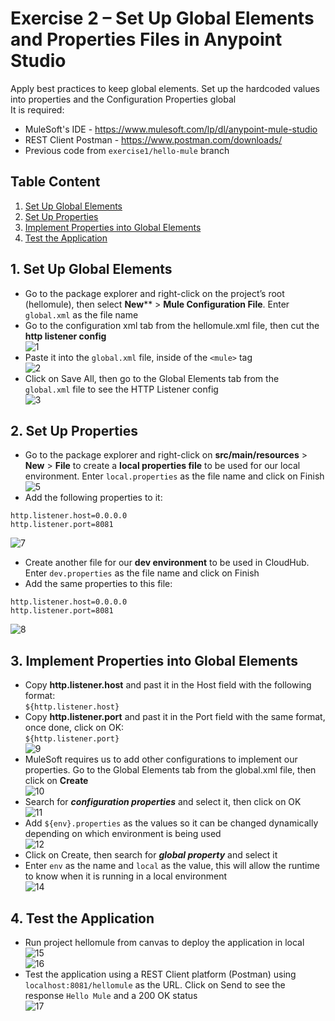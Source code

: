 # Exercise 2 – Set Up Global Elements and Properties Files in Anypoint Studio 
Apply best practices to keep global elements. Set up the hardcoded values into properties and the Configuration Properties global  
It is required:  
* MuleSoft's IDE - https://www.mulesoft.com/lp/dl/anypoint-mule-studio  
* REST Client Postman - https://www.postman.com/downloads/  
* Previous code from `exercise1/hello-mule` branch

## Table Content 
1. [Set Up Global Elements](#1-Set-Up-Global-Elements)
2. [Set Up Properties](#2-Set-Up-Properties)
3. [Implement Properties into Global Elements](#3-Implement-Properties-into-Global-Elements)
4. [Test the Application](#4-Test-the-Application)

## 1. Set Up Global Elements
*	Go to the package explorer and right-click on the project’s root (hellomule), then select **New**** > **Mule Configuration File**. Enter `global.xml` as the file name  
*	Go to the configuration xml tab from the hellomule.xml file, then cut the **http listener config**  
![1](https://github.com/abraham-espinosa/mulesoft-trainee-exercise/assets/60346436/a0fbac21-8faf-4935-b936-a29b43a76802)  
* Paste it into the `global.xml` file, inside of the `<mule>` tag  
![2](https://github.com/abraham-espinosa/mulesoft-trainee-exercise/assets/60346436/240170dd-fa48-4e84-9d6e-d705235f4dd0)  
*	Click on Save All, then go to the Global Elements tab from the `global.xml` file to see the HTTP Listener config  
![3](https://github.com/abraham-espinosa/mulesoft-trainee-exercise/assets/60346436/ecae5148-b9d0-4b1b-87f9-ffcbf121045b)  

## 2. Set Up Properties 
*	Go to the package explorer and right-click on **src/main/resources** > **New** > **File** to create a **local properties file** to be used for our local environment. Enter `local.properties` as the file name and click on Finish  
![5](https://github.com/abraham-espinosa/mulesoft-trainee-exercise/assets/60346436/7da27564-24ae-4cbc-b22d-558c35a387a6)  
*	Add the following properties to it:  
```
http.listener.host=0.0.0.0
http.listener.port=8081
```  
![7](https://github.com/abraham-espinosa/mulesoft-trainee-exercise/assets/60346436/60adbad6-a791-4888-a938-4e657ad1cca9)  
*	Create another file for our **dev environment** to be used in CloudHub. Enter `dev.properties` as the file name and click on Finish  
*	Add the same properties to this file:  
```
http.listener.host=0.0.0.0
http.listener.port=8081
```  
![8](https://github.com/abraham-espinosa/mulesoft-trainee-exercise/assets/60346436/9bb69fc1-8a5a-48c1-a214-ca536b707d1c)  


## 3. Implement Properties into Global Elements
*	Copy **http.listener.host** and past it in the Host field with the following format:  
`${http.listener.host}`  
*	Copy **http.listener.port** and past it in the Port field with the same format, once done, click on OK:  
`${http.listener.port}`  
![9](https://github.com/abraham-espinosa/mulesoft-trainee-exercise/assets/60346436/c645fb13-07ba-43fd-ab6b-2dda5e0623d8)  
*	MuleSoft requires us to add other configurations to implement our properties. Go to the Global Elements tab from the global.xml file, then click on **Create**  
![10](https://github.com/abraham-espinosa/mulesoft-trainee-exercise/assets/60346436/d7737f4b-5720-4356-876d-720c5a0a86f9)  
*	Search for ***configuration properties*** and select it, then click on OK  
![11](https://github.com/abraham-espinosa/mulesoft-trainee-exercise/assets/60346436/91f2618e-0b4b-4c90-8373-2e42f1130890)  
*	Add `${env}.properties` as the values so it can be changed dynamically depending on which environment is being used  
![12](https://github.com/abraham-espinosa/mulesoft-trainee-exercise/assets/60346436/63c9bc9c-1e39-4cfa-8e3f-abf056c2d793)  
*	Click on Create, then search for ***global property*** and select it  
*	Enter `env` as the name and `local` as the value, this will allow the runtime to know when it is running in a local environment  
![14](https://github.com/abraham-espinosa/mulesoft-trainee-exercise/assets/60346436/637667d7-0bd3-4407-b454-677ae47f22df)  

## 4. Test the Application 
*	Run project hellomule from canvas to deploy the application in local  
![15](https://github.com/abraham-espinosa/mulesoft-trainee-exercise/assets/60346436/072c8135-db35-4c04-a2dc-483c0a16da21)  
![16](https://github.com/abraham-espinosa/mulesoft-trainee-exercise/assets/60346436/6ef3cfde-9e71-488a-ac3e-45ce42360147)  
*	Test the application using a REST Client platform (Postman) using `localhost:8081/hellomule` as the URL. Click on Send to see the response `Hello Mule` and a 200 OK status  
![17](https://github.com/abraham-espinosa/mulesoft-trainee-exercise/assets/60346436/99e2078f-1084-48dc-93f1-709cab53a805)  


